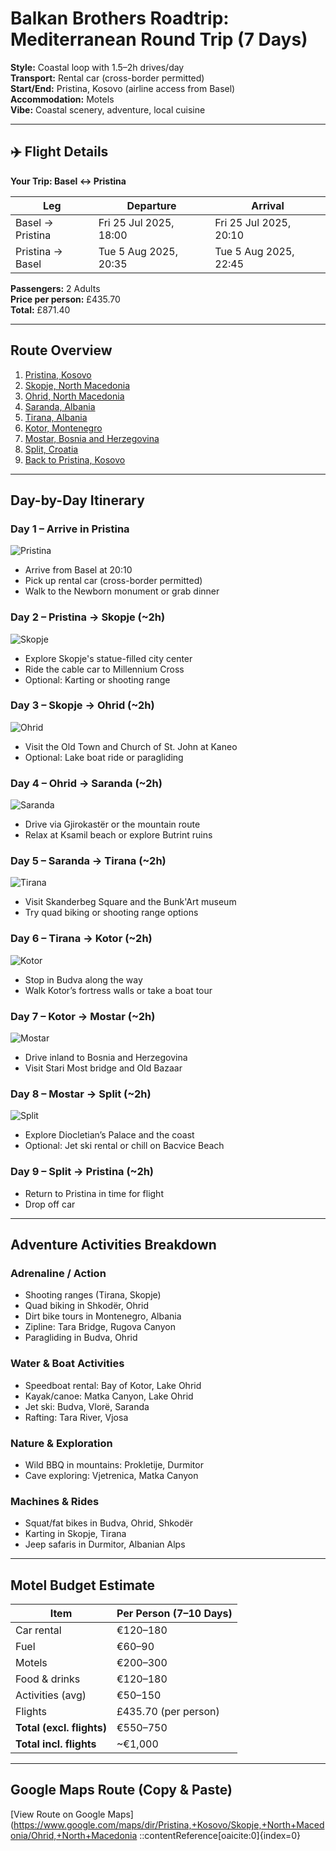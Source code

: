 # Balkan Brothers Roadtrip: Mediterranean Round Trip (7 Days)

**Style:** Coastal loop with 1.5–2h drives/day  
**Transport:** Rental car (cross-border permitted)  
**Start/End:** Pristina, Kosovo (airline access from Basel)  
**Accommodation:** Motels  
**Vibe:** Coastal scenery, adventure, local cuisine

---

## ✈️ Flight Details

**Your Trip: Basel ↔ Pristina**

| Leg                   | Departure               | Arrival                 |
|-----------------------|-------------------------|-------------------------|
| Basel → Pristina      | Fri 25 Jul 2025, 18:00  | Fri 25 Jul 2025, 20:10  |
| Pristina → Basel      | Tue 5 Aug 2025, 20:35   | Tue 5 Aug 2025, 22:45   |

**Passengers:** 2 Adults  
**Price per person:** £435.70  
**Total:** £871.40

---

## Route Overview

1. [Pristina, Kosovo](https://www.google.com/maps/place/Pristina,+Kosovo)  
2. [Skopje, North Macedonia](https://www.google.com/maps/place/Skopje,+North+Macedonia)  
3. [Ohrid, North Macedonia](https://www.google.com/maps/place/Ohrid,+North+Macedonia)  
4. [Saranda, Albania](https://www.google.com/maps/place/Saranda,+Albania)  
5. [Tirana, Albania](https://www.google.com/maps/place/Tirana,+Albania)  
6. [Kotor, Montenegro](https://www.google.com/maps/place/Kotor,+Montenegro)  
7. [Mostar, Bosnia and Herzegovina](https://www.google.com/maps/place/Mostar,+Bosnia+and+Herzegovina)  
8. [Split, Croatia](https://www.google.com/maps/place/Split,+Croatia)  
9. [Back to Pristina, Kosovo](https://www.google.com/maps/place/Pristina,+Kosovo)

---

## Day-by-Day Itinerary

### Day 1 – Arrive in Pristina
![Pristina](https://upload.wikimedia.org/wikipedia/commons/thumb/0/0e/Pristina_Skanderbeg_Square.jpg/800px-Pristina_Skanderbeg_Square.jpg)
- Arrive from Basel at 20:10
- Pick up rental car (cross-border permitted)
- Walk to the Newborn monument or grab dinner

### Day 2 – Pristina → Skopje (~2h)
![Skopje](https://upload.wikimedia.org/wikipedia/commons/thumb/3/3f/Skopje_Panorama.jpg/800px-Skopje_Panorama.jpg)
- Explore Skopje's statue-filled city center
- Ride the cable car to Millennium Cross
- Optional: Karting or shooting range

### Day 3 – Skopje → Ohrid (~2h)
![Ohrid](https://upload.wikimedia.org/wikipedia/commons/thumb/3/3d/Ohrid_from_above.jpg/800px-Ohrid_from_above.jpg)
- Visit the Old Town and Church of St. John at Kaneo
- Optional: Lake boat ride or paragliding

### Day 4 – Ohrid → Saranda (~2h)
![Saranda](https://upload.wikimedia.org/wikipedia/commons/thumb/6/6e/Saranda_Albania.jpg/800px-Saranda_Albania.jpg)
- Drive via Gjirokastër or the mountain route
- Relax at Ksamil beach or explore Butrint ruins

### Day 5 – Saranda → Tirana (~2h)
![Tirana](https://upload.wikimedia.org/wikipedia/commons/thumb/8/8e/Tirana_Skyline.jpg/800px-Tirana_Skyline.jpg)
- Visit Skanderbeg Square and the Bunk'Art museum
- Try quad biking or shooting range options

### Day 6 – Tirana → Kotor (~2h)
![Kotor](https://upload.wikimedia.org/wikipedia/commons/thumb/2/2b/Kotor_Montenegro.jpg/800px-Kotor_Montenegro.jpg)
- Stop in Budva along the way
- Walk Kotor’s fortress walls or take a boat tour

### Day 7 – Kotor → Mostar (~2h)
![Mostar](https://upload.wikimedia.org/wikipedia/commons/thumb/4/4e/Mostar_Old_Bridge.jpg/800px-Mostar_Old_Bridge.jpg)
- Drive inland to Bosnia and Herzegovina
- Visit Stari Most bridge and Old Bazaar

### Day 8 – Mostar → Split (~2h)
![Split](https://upload.wikimedia.org/wikipedia/commons/thumb/5/5b/Split_Croatia.jpg/800px-Split_Croatia.jpg)
- Explore Diocletian’s Palace and the coast
- Optional: Jet ski rental or chill on Bacvice Beach

### Day 9 – Split → Pristina (~2h)
- Return to Pristina in time for flight
- Drop off car

---

## Adventure Activities Breakdown

### Adrenaline / Action
- Shooting ranges (Tirana, Skopje)
- Quad biking in Shkodër, Ohrid
- Dirt bike tours in Montenegro, Albania
- Zipline: Tara Bridge, Rugova Canyon
- Paragliding in Budva, Ohrid

### Water & Boat Activities
- Speedboat rental: Bay of Kotor, Lake Ohrid
- Kayak/canoe: Matka Canyon, Lake Ohrid
- Jet ski: Budva, Vlorë, Saranda
- Rafting: Tara River, Vjosa

### Nature & Exploration
- Wild BBQ in mountains: Prokletije, Durmitor
- Cave exploring: Vjetrenica, Matka Canyon

### Machines & Rides
- Squat/fat bikes in Budva, Ohrid, Shkodër
- Karting in Skopje, Tirana
- Jeep safaris in Durmitor, Albanian Alps

---

## Motel Budget Estimate

| Item                      | Per Person (7–10 Days) |
|---------------------------|------------------------|
| Car rental                | €120–180               |
| Fuel                      | €60–90                 |
| Motels                    | €200–300               |
| Food & drinks             | €120–180               |
| Activities (avg)          | €50–150                |
| Flights                   | £435.70 (per person)   |
| **Total (excl. flights)** | €550–750               |
| **Total incl. flights**   | ~€1,000                |

---

## Google Maps Route (Copy & Paste)

[View Route on Google Maps](https://www.google.com/maps/dir/Pristina,+Kosovo/Skopje,+North+Macedonia/Ohrid,+North+Macedonia
::contentReference[oaicite:0]{index=0}
 
